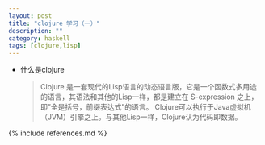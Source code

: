 ```yaml
---
layout: post
title: "clojure 学习（一）"
description: ""
category: haskell
tags: [clojure,lisp]
---
```


* 什么是clojure

  > Clojure 是一套现代的Lisp语言的动态语言版，它是一个函数式多用途的语言，其语法和其他的Lisp一样，都是建立在 S-expression 之上，即”全是括号，前缀表达式”的语言。
  Clojure可以执行于Java虚拟机（JVM）引擎之上。与其他Lisp一样，Clojure认为代码即数据。






{% include references.md %}

